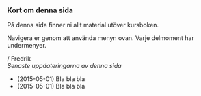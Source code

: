 ### Kort om denna sida

På denna sida finner ni allt material utöver kursboken. 

Navigera er genom att använda menyn ovan. Varje delmoment har undermenyer.

/ Fredrik
<br>
*Senaste uppdateringarna av denna sida*

* (2015-05-01) Bla bla bla
* (2015-05-01) Bla bla bla